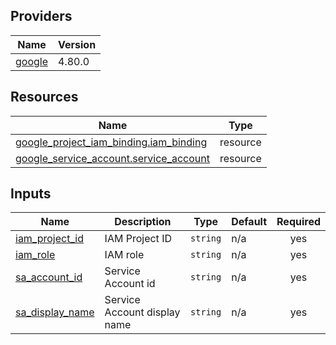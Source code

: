<!-- BEGIN_TF_DOCS -->


## Providers

| Name | Version |
|------|---------|
| <a name="provider_google"></a> [google](#provider\_google) | 4.80.0 |

## Resources

| Name | Type |
|------|------|
| [google_project_iam_binding.iam_binding](https://registry.terraform.io/providers/hashicorp/google/latest/docs/resources/project_iam_binding) | resource |
| [google_service_account.service_account](https://registry.terraform.io/providers/hashicorp/google/latest/docs/resources/service_account) | resource |

## Inputs

| Name | Description | Type | Default | Required |
|------|-------------|------|---------|:--------:|
| <a name="input_iam_project_id"></a> [iam\_project\_id](#input\_iam\_project\_id) | IAM Project ID | `string` | n/a | yes |
| <a name="input_iam_role"></a> [iam\_role](#input\_iam\_role) | IAM role | `string` | n/a | yes |
| <a name="input_sa_account_id"></a> [sa\_account\_id](#input\_sa\_account\_id) | Service Account id | `string` | n/a | yes |
| <a name="input_sa_display_name"></a> [sa\_display\_name](#input\_sa\_display\_name) | Service Account display name | `string` | n/a | yes |
<!-- END_TF_DOCS -->
